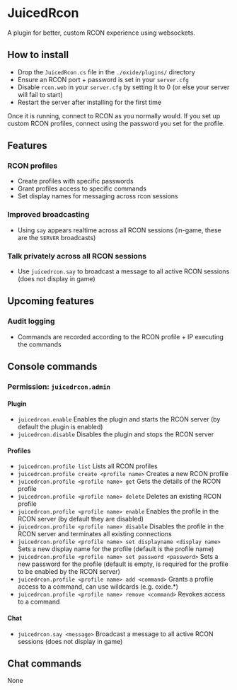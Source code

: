﻿# JuicedRcon

A plugin for better, custom RCON experience using websockets.

## How to install

- Drop the `JuicedRcon.cs` file in the `./oxide/plugins/` directory
- Ensure an RCON port + password is set in your `server.cfg`
- Disable `rcon.web` in your `server.cfg` by setting it to 0 (or else your server will fail to start)
- Restart the server after installing for the first time

Once it is running, connect to RCON as you normally would. If you set up custom RCON profiles, connect using the password you set for the profile.

## Features

### RCON profiles
- Create profiles with specific passwords
- Grant profiles access to specific commands
- Set display names for messaging across rcon sessions

### Improved broadcasting
- Using `say` appears realtime across all RCON sessions (in-game, these are the `SERVER` broadcasts)

### Talk privately across all RCON sessions
- Use `juicedrcon.say` to broadcast a message to all active RCON sessions (does not display in game)

## Upcoming features

### Audit logging
- Commands are recorded according to the RCON profile + IP executing the commands

## Console commands

### Permission: `juicedrcon.admin`
#### Plugin
- `juicedrcon.enable` Enables the plugin and starts the RCON server (by default the plugin is enabled)
- `juicedrcon.disable` Disables the plugin and stops the RCON server

#### Profiles
- `juicedrcon.profile list` Lists all RCON profiles
- `juicedrcon.profile create <profile name>` Creates a new RCON profile
- `juicedrcon.profile <profile name> get` Gets the details of the RCON profile
- `juicedrcon.profile <profile name> delete` Deletes an existing RCON profile
- `juicedrcon.profile <profile name> enable` Enables the profile in the RCON server (by default they are disabled)
- `juicedrcon.profile <profile name> disable` Disables the profile in the RCON server and terminates all existing connections
- `juicedrcon.profile <profile name> set displayname <display name>` Sets a new display name for the profile (default is the profile name)
- `juicedrcon.profile <profile name> set password <password>` Sets a new password for the profile (default is empty, is required for the profile to be enabled by the RCON server)
- `juicedrcon.profile <profile name> add <command>` Grants a profile access to a command, can use wildcards (e.g. oxide.*)
- `juicedrcon.profile <profile name> remove <command>` Revokes access to a command

#### Chat
- `juicedrcon.say <message>` Broadcast a message to all active RCON sessions (does not display in game)

## Chat commands

None
